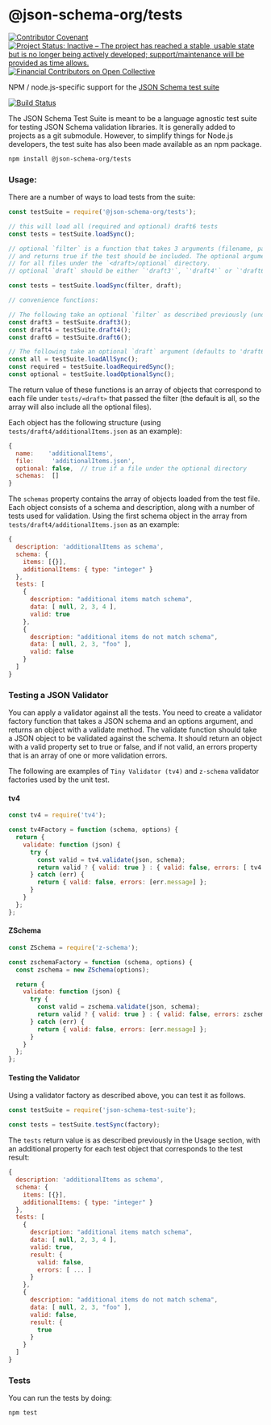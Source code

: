 @json-schema-org/tests
======================
[![Contributor Covenant](https://img.shields.io/badge/Contributor%20Covenant-2.1-4baaaa.svg)](https://github.com/json-schema-org/.github/blob/main/CODE_OF_CONDUCT.md)
[![Project Status: Inactive – The project has reached a stable, usable state but is no longer being actively developed; support/maintenance will be provided as time allows.](https://www.repostatus.org/badges/latest/inactive.svg)](https://www.repostatus.org/#inactive)
[![Financial Contributors on Open Collective](https://opencollective.com/json-schema/all/badge.svg?label=financial+contributors)](https://opencollective.com/json-schema) 

NPM / node.js-specific support for the [JSON Schema test suite](https://github.com/json-schema-org/JSON-Schema-Test-Suite)

[![Build Status](https://travis-ci.org/json-schema-org/json-schema-test-suite-npm.svg?branch=master)](https://travis-ci.org/json-schema-org/json-schema-test-suite-npm)

The JSON Schema Test Suite is meant to be a language agnostic test suite for testing JSON Schema validation libraries.
It is generally added to projects as a git submodule. However, to simplify things for Node.js developers, the test suite has also
been made available as an npm package.

```sh
npm install @json-schema-org/tests
```

### Usage:

There are a number of ways to load tests from the suite:

```js
const testSuite = require('@json-schema-org/tests');

// this will load all (required and optional) draft6 tests
const tests = testSuite.loadSync();

// optional `filter` is a function that takes 3 arguments (filename, parent, optional)
// and returns true if the test should be included. The optional argument is true
// for all files under the `<draft>/optional` directory.
// optional `draft` should be either `'draft3'`, `'draft4'` or `'draft6'`

const tests = testSuite.loadSync(filter, draft);

// convenience functions:

// The following take an optional `filter` as described previously (undefined will load all tests)
const draft3 = testSuite.draft3();
const draft4 = testSuite.draft4();
const draft6 = testSuite.draft6();

// The following take an optional `draft` argument (defaults to 'draft6')
const all = testSuite.loadAllSync();
const required = testSuite.loadRequiredSync();
const optional = testSuite.loadOptionalSync();
```


The return value of these functions is an array of objects that correspond to each file under `tests/<draft>` that
passed the filter (the default is all, so the array will also include all the optional files).

Each object has the following structure (using `tests/draft4/additionalItems.json` as an example):

```js
{
  name:    'additionalItems',
  file:     'additionalItems.json',
  optional: false,  // true if a file under the optional directory
  schemas:  []
}
```

The `schemas` property contains the array of objects loaded from the test file.
Each object consists of a schema and description, along with a number of tests used for validation. Using the first schema object in the array from `tests/draft4/additionalItems.json` as an example:

```js
{
  description: 'additionalItems as schema',
  schema: {
    items: [{}],
    additionalItems: { type: "integer" }
  },
  tests: [
    {
      description: "additional items match schema",
      data: [ null, 2, 3, 4 ],
      valid: true
    },
    {
      description: "additional items do not match schema",
      data: [ null, 2, 3, "foo" ],
      valid: false
    }
  ]
}
```

### Testing a JSON Validator

You can apply a validator against all the tests. You need to create a validator factory function that takes a JSON schema and an options argument, and returns an object with a validate method. The validate function should take a JSON object to be validated against the schema. It should return an object with a valid property set to true or false, and if not valid, an errors property that is an array of one or more validation errors.

The following are examples of `Tiny Validator (tv4)` and `z-schema` validator factories used by the unit test.


#### tv4

```js
const tv4 = require('tv4');

const tv4Factory = function (schema, options) {
  return {
    validate: function (json) {
      try {
        const valid = tv4.validate(json, schema);
        return valid ? { valid: true } : { valid: false, errors: [ tv4.error ] };
      } catch (err) {
        return { valid: false, errors: [err.message] };
      }
    }
  };
};
```

#### ZSchema

```js
const ZSchema = require('z-schema');

const zschemaFactory = function (schema, options) {
  const zschema = new ZSchema(options);

  return {
    validate: function (json) {
      try {
        const valid = zschema.validate(json, schema);
        return valid ? { valid: true } : { valid: false, errors: zschema.getLastErrors() };
      } catch (err) {
        return { valid: false, errors: [err.message] };
      }
    }
  };
};
```

#### Testing the Validator

Using a validator factory as described above, you can test it as follows.

```js
const testSuite = require('json-schema-test-suite');

const tests = testSuite.testSync(factory);
```

The `tests` return value is as described previously in the Usage section, with an additional property for each test object that corresponds to the test result:

```js
{
  description: 'additionalItems as schema',
  schema: {
    items: [{}],
    additionalItems: { type: "integer" }
  },
  tests: [
    {
      description: "additional items match schema",
      data: [ null, 2, 3, 4 ],
      valid: true,
      result: {
        valid: false,
        errors: [ ... ]
      }
    },
    {
      description: "additional items do not match schema",
      data: [ null, 2, 3, "foo" ],
      valid: false,
      result: {
        true
      }
    }
  ]
}
```

### Tests

You can run the tests by doing:

```sh
npm test
```
